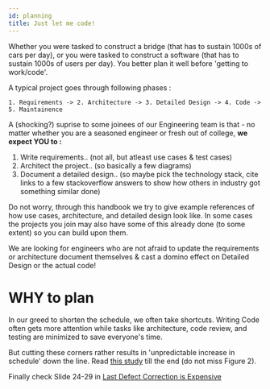 ```yaml
---
id: planning
title: Just let me code!
---
```

Whether you were tasked to construct a bridge (that has to sustain 1000s of cars per day), or you were tasked to construct a software (that has to sustain 1000s of users per day). You better plan it well before 'getting to work/code'.

A typical project goes through following phases :

`1. Requirements -> 2. Architecture -> 3. Detailed Design -> 4. Code -> 5. Maintainence`

A (shocking?) suprise to some joinees of our Engineering team is that - no matter whether you are a seasoned engineer or fresh out of college, **we expect YOU to :**
1. Write requirements.. (not all, but atleast use cases & test cases)
2. Architect the project.. (so basically a few diagrams)
3. Document a detailed design.. (so maybe pick the technology stack, cite links to a few stackoverflow answers to show how others in industry got something similar done)

Do not worry, through this handbook we try to give example references of how use cases, architecture, and detailed design look like. In some cases the projects you join may also have some of this already done (to some extent) so you can build upon them. 

We are looking for engineers who are not afraid to update the requirements or architecture document themselves & cast a domino effect on Detailed Design or the actual code!

WHY to plan
===
In our greed to shorten the schedule, we often take shortcuts. Writing Code often gets more attention while tasks like architecture, code review, and testing are minimized to save everyone's time.

But cutting these corners rather results in 'unpredictable increase in schedule' down the line. Read [this study](https://stevemcconnell.com/articles/software-quality-at-top-speed/) till the end (do not miss Figure 2).

Finally check Slide 24-29 in [Last Defect Correction is Expensive](https://www.slideshare.net/crocketthopper/myths-8773984/25?src=clipshare)

